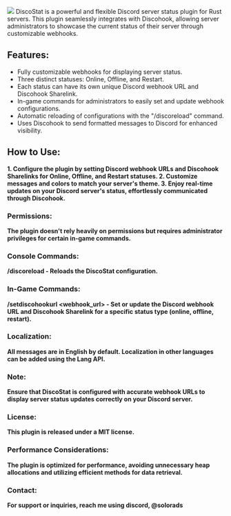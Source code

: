 ![](https://i.imgur.com/03Ub9hj.png)
DiscoStat is a powerful and flexible Discord server status plugin for Rust servers. This plugin seamlessly integrates with Discohook, allowing server administrators to showcase the current status of their server through customizable webhooks.

##     Features:
* Fully customizable webhooks for displaying server status.
* Three distinct statuses: Online, Offline, and Restart.
* Each status can have its own unique Discord webhook URL and Discohook Sharelink.
* In-game commands for administrators to easily set and update webhook configurations.
* Automatic reloading of configurations with the "/discoreload" command.
* Uses Discohook to send formatted messages to Discord for enhanced visibility.

##     How to Use:
**1. Configure the plugin by setting Discord webhook URLs and Discohook Sharelinks for Online, Offline, and Restart statuses.
2. Customize messages and colors to match your server's theme.
3. Enjoy real-time updates on your Discord server's status, effortlessly communicated through Discohook.**

###     Permissions:
**The plugin doesn't rely heavily on permissions but requires administrator privileges for certain in-game commands.**

###    Console Commands:
**/discoreload - Reloads the DiscoStat configuration.**

###    In-Game Commands:
**/setdiscohookurl <type> <webhook_url> <sharelink> - Set or update the Discord webhook URL and Discohook Sharelink for a specific status type (online, offline, restart).**

###    Localization:
**All messages are in English by default. Localization in other languages can be added using the Lang API.**

###     Note:
**Ensure that DiscoStat is configured with accurate webhook URLs to display server status updates correctly on your Discord server.**

###     License:
**This plugin is released under a MIT license.**

###    Performance Considerations:
**The plugin is optimized for performance, avoiding unnecessary heap allocations and utilizing efficient methods for data retrieval.**

###     Contact:
**For support or inquiries, reach me using discord, @solorads**